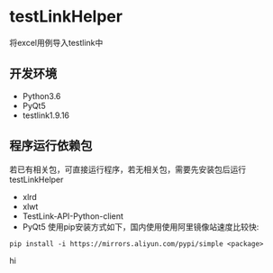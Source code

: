# testLinkHelper
将excel用例导入testlink中

## 开发环境
* Python3.6
* PyQt5
* testlink1.9.16

## 程序运行依赖包
若已有相关包，可直接运行程序，若无相关包，需要先安装包后运行testLinkHelper
* xlrd
* xlwt
* TestLink-API-Python-client
* PyQt5
使用pip安装方式如下，国内使用使用阿里镜像站速度比较快:

```
pip install -i https://mirrors.aliyun.com/pypi/simple <package>
```

hi
